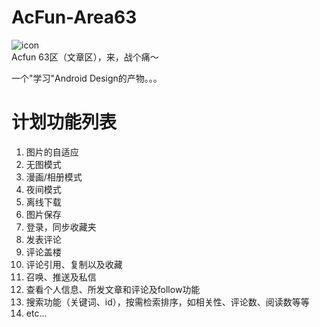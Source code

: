 AcFun-Area63
============
![icon](https://raw.github.com/yrom/AcFun-Area63/master/res/drawable-xxhdpi/ic_launcher.png)  
Acfun 63区（文章区），来，战个痛～

一个"学习"Android Design的产物。。。

计划功能列表
============
1. 图片的自适应  
2. 无图模式  
3. 漫画/相册模式  
4. 夜间模式  
5. 离线下载  
6. 图片保存  
7. 登录，同步收藏夹  
8. 发表评论  
9. 评论盖楼  
10. 评论引用、复制以及收藏  
11. 召唤、推送及私信  
12. 查看个人信息、所发文章和评论及follow功能  
13. 搜索功能（关键词、id），按需检索排序，如相关性、评论数、阅读数等等
14. etc... 
